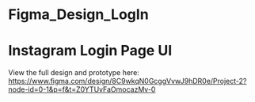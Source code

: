 # Figma_Design_LogIn
# Instagram Login Page UI 
View the full design and prototype here:  
https://www.figma.com/design/8C9wkqN0GcggVvwJ9hDR0e/Project-2?node-id=0-1&p=f&t=Z0YTUvFaOmocazMv-0
 
